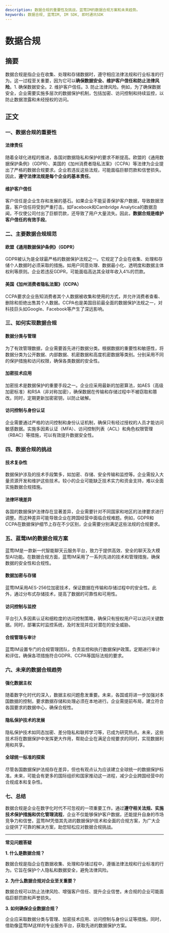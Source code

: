 ```yaml
---
description: 数据合规的重要性及挑战，蓝莺IM的数据合规方案和未来趋势。
keywords: 数据合规, 蓝莺IM, IM SDK, 即时通讯SDK
---
```

# 数据合规

## 摘要

数据合规是指企业在收集、处理和存储数据时，遵守相应法律法规和行业标准的行为。这一过程至关重要，因为它可以**确保数据安全、维护客户信任和防止法律风险**。1. 确保数据安全。2. 维护客户信任。3. 防止法律风险。例如，为了确保数据安全，企业需要实施多层次的数据保护机制，包括加密、访问控制和持续监控，以防止数据泄露和未经授权的访问。

## 正文

### 一、数据合规的重要性

#### 法律责任

随着全球化进程的推进，各国对数据隐私和保护的要求不断提高。欧盟的《通用数据保护条例》（GDPR）、美国的《加州消费者隐私法案》（CCPA）等法律为企业提出了严格的数据合规要求。企业若违反这些法规，可能面临巨额罚款和信誉损失。因此，**遵守法律法规是每个企业的基本责任**。

#### 维护客户信任

客户信任是企业生存和发展的基石。如果企业不能妥善保护客户数据，导致数据泄露，客户信任将受到严重打击。如Facebook和Cambridge Analytica的数据丑闻，不仅使公司付出了巨额罚款，还导致了用户大量流失。因此，**数据合规是维护客户信任的有效手段**。

### 二、主要数据合规规范

#### 欧盟《通用数据保护条例》（GDPR）

GDPR被认为是全球最严格的数据保护法规之一。它规定了企业在收集、处理和存储个人数据时必须采取的措施。如用户同意处理、数据最小化、透明度和数据主体权利等原则。企业若违反GDPR，可能面临高达其全球年收入4%的罚款。

#### 美国《加州消费者隐私法案》（CCPA）

CCPA要求企业告知消费者其个人数据被收集和使用的方式，并允许消费者查看、删除和拒绝出售其个人数据。CCPA也是美国目前最全面的数据保护法规之一，对科技巨头如Google、Facebook等产生了深远影响。

### 三、如何实现数据合规

#### 数据分类与管理

为了有效管理数据，企业需要首先进行数据分类。根据数据的重要性和敏感性，将数据分类为公开数据、内部数据、机密数据和高度机密数据等类别。分别采用不同的保护措施和访问权限，确保各类数据的安全性。

#### 加密技术应用

加密技术是数据保护的重要手段之一。企业应采用最新的加密算法，如AES（高级加密标准）和RSA（非对称加密），确保数据在传输和存储过程中不被窃取和篡改。同时，定期更新加密密钥，以防止破解。

#### 访问控制与身份认证

企业需要通过严格的访问控制和身份认证机制，确保只有经过授权的人员才能访问敏感数据。实施多因素认证（MFA）、访问控制列表（ACL）和角色权限管理（RBAC）等措施，可以有效提升数据安全性。

### 四、数据合规的挑战

#### 技术复杂性

数据保护涉及的技术手段繁多，如加密、存储、安全传输和监控等。企业需投入大量资源开发和维护这些技术。较小的企业可能缺乏技术实力和资金支持，难以全面实施数据合规措施。

#### 法律环境差异

各国的数据保护法律存在显著差异，企业需要针对不同国家和地区的法律要求进行调整。而这种差异可能导致企业在跨国经营中面临合规难题。例如，GDPR和CCPA在数据保护细节上存在不少区别，企业需要分别满足这些法规的合规要求。

### 五、蓝莺IM的数据合规方案

蓝莺IM是一款新一代智能聊天云服务平台，致力于提供高效、安全的聊天及大模型AI功能。在数据合规方面，蓝莺IM采用了一系列先进的技术和管理措施，确保数据的安全性和合规性。

#### 数据加密与存储

蓝莺IM采用AES-256位加密技术，保证数据在传输和存储过程中的安全性。此外，通过分布式存储技术，提高了数据的可靠性和可用性。

#### 访问控制与监控

平台引入多因素认证和细粒度的访问控制策略，确保只有授权用户可以访问关键数据。同时，部署实时监控系统，及时发现并应对潜在的安全威胁。

#### 合规管理与审计

蓝莺IM设置专门的合规管理团队，负责监控和执行数据保护政策。定期进行审计和评估，确保各项措施符合GDPR、CCPA等国际法规的要求。

### 六、未来的数据合规趋势

#### 强化数据主权

随着数字化时代的深入，数据主权问题愈发重要。未来，各国或将进一步加强对本国数据的控制，要求数据存储和处理必须在本地进行。企业需提前布局，建立符合各国要求的数据中心，确保合规性。

#### 隐私保护技术的发展

隐私保护技术如同态加密、差分隐私和联邦学习等，已成为研究热点。未来，这些技术将在数据保护中发挥更大作用，帮助企业在满足合规要求的同时，实现数据利用和共享。

#### 全球统一标准的探索

尽管各国数据保护法规存在差异，但也有观点认为应该建立全球统一的数据保护标准。未来，可能会有更多的国际组织和国家推动这一进程，减少企业跨国经营中的合规成本和复杂性。

### 七、总结

数据合规是企业在数字化时代不可忽视的一项重要工作。通过**遵守相关法规、实施技术保护措施和优化管理流程**，企业不仅能够保护客户数据，还能提升自身的市场竞争力和信誉。蓝莺IM凭借其先进的数据保护技术和全面的合规方案，为广大企业提供了可靠的解决方案，助您轻松应对数据合规挑战。

---

**常见问题答疑**

**1. 什么是数据合规？**

数据合规是指企业在数据收集、处理和存储过程中，遵循法律法规和行业标准的行为。它旨在保护个人隐私和数据安全，避免法律风险。

**2. 为什么数据合规对企业至关重要？**

数据合规可以防止法律风险、增强客户信任、提升企业信誉。未合规的企业可能面临巨额罚款和声誉损失。

**3. 如何确保企业数据合规？**

企业应采取数据分类与管理、加密技术应用、访问控制与身份认证等措施。同时，借助像蓝莺IM这样的专业服务平台，获取先进的数据保护方案。